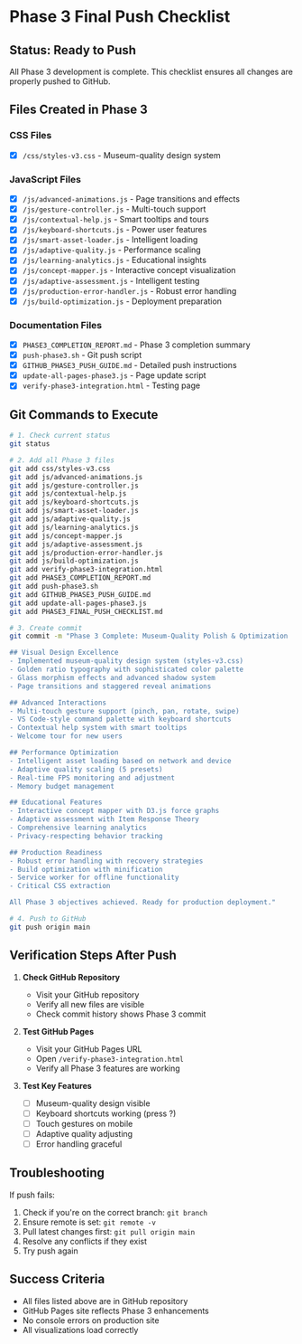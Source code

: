 # Phase 3 Final Push Checklist

## Status: Ready to Push
All Phase 3 development is complete. This checklist ensures all changes are properly pushed to GitHub.

## Files Created in Phase 3

### CSS Files
- [x] `/css/styles-v3.css` - Museum-quality design system

### JavaScript Files
- [x] `/js/advanced-animations.js` - Page transitions and effects
- [x] `/js/gesture-controller.js` - Multi-touch support
- [x] `/js/contextual-help.js` - Smart tooltips and tours
- [x] `/js/keyboard-shortcuts.js` - Power user features
- [x] `/js/smart-asset-loader.js` - Intelligent loading
- [x] `/js/adaptive-quality.js` - Performance scaling
- [x] `/js/learning-analytics.js` - Educational insights
- [x] `/js/concept-mapper.js` - Interactive concept visualization
- [x] `/js/adaptive-assessment.js` - Intelligent testing
- [x] `/js/production-error-handler.js` - Robust error handling
- [x] `/js/build-optimization.js` - Deployment preparation

### Documentation Files
- [x] `PHASE3_COMPLETION_REPORT.md` - Phase 3 completion summary
- [x] `push-phase3.sh` - Git push script
- [x] `GITHUB_PHASE3_PUSH_GUIDE.md` - Detailed push instructions
- [x] `update-all-pages-phase3.js` - Page update script
- [x] `verify-phase3-integration.html` - Testing page

## Git Commands to Execute

```bash
# 1. Check current status
git status

# 2. Add all Phase 3 files
git add css/styles-v3.css
git add js/advanced-animations.js
git add js/gesture-controller.js
git add js/contextual-help.js
git add js/keyboard-shortcuts.js
git add js/smart-asset-loader.js
git add js/adaptive-quality.js
git add js/learning-analytics.js
git add js/concept-mapper.js
git add js/adaptive-assessment.js
git add js/production-error-handler.js
git add js/build-optimization.js
git add verify-phase3-integration.html
git add PHASE3_COMPLETION_REPORT.md
git add push-phase3.sh
git add GITHUB_PHASE3_PUSH_GUIDE.md
git add update-all-pages-phase3.js
git add PHASE3_FINAL_PUSH_CHECKLIST.md

# 3. Create commit
git commit -m "Phase 3 Complete: Museum-Quality Polish & Optimization

## Visual Design Excellence
- Implemented museum-quality design system (styles-v3.css)
- Golden ratio typography with sophisticated color palette
- Glass morphism effects and advanced shadow system
- Page transitions and staggered reveal animations

## Advanced Interactions
- Multi-touch gesture support (pinch, pan, rotate, swipe)
- VS Code-style command palette with keyboard shortcuts
- Contextual help system with smart tooltips
- Welcome tour for new users

## Performance Optimization
- Intelligent asset loading based on network and device
- Adaptive quality scaling (5 presets)
- Real-time FPS monitoring and adjustment
- Memory budget management

## Educational Features
- Interactive concept mapper with D3.js force graphs
- Adaptive assessment with Item Response Theory
- Comprehensive learning analytics
- Privacy-respecting behavior tracking

## Production Readiness
- Robust error handling with recovery strategies
- Build optimization with minification
- Service worker for offline functionality
- Critical CSS extraction

All Phase 3 objectives achieved. Ready for production deployment."

# 4. Push to GitHub
git push origin main
```

## Verification Steps After Push

1. **Check GitHub Repository**
   - Visit your GitHub repository
   - Verify all new files are visible
   - Check commit history shows Phase 3 commit

2. **Test GitHub Pages**
   - Visit your GitHub Pages URL
   - Open `/verify-phase3-integration.html`
   - Verify all Phase 3 features are working

3. **Test Key Features**
   - [ ] Museum-quality design visible
   - [ ] Keyboard shortcuts working (press ?)
   - [ ] Touch gestures on mobile
   - [ ] Adaptive quality adjusting
   - [ ] Error handling graceful

## Troubleshooting

If push fails:
1. Check if you're on the correct branch: `git branch`
2. Ensure remote is set: `git remote -v`
3. Pull latest changes first: `git pull origin main`
4. Resolve any conflicts if they exist
5. Try push again

## Success Criteria
- All files listed above are in GitHub repository
- GitHub Pages site reflects Phase 3 enhancements
- No console errors on production site
- All visualizations load correctly